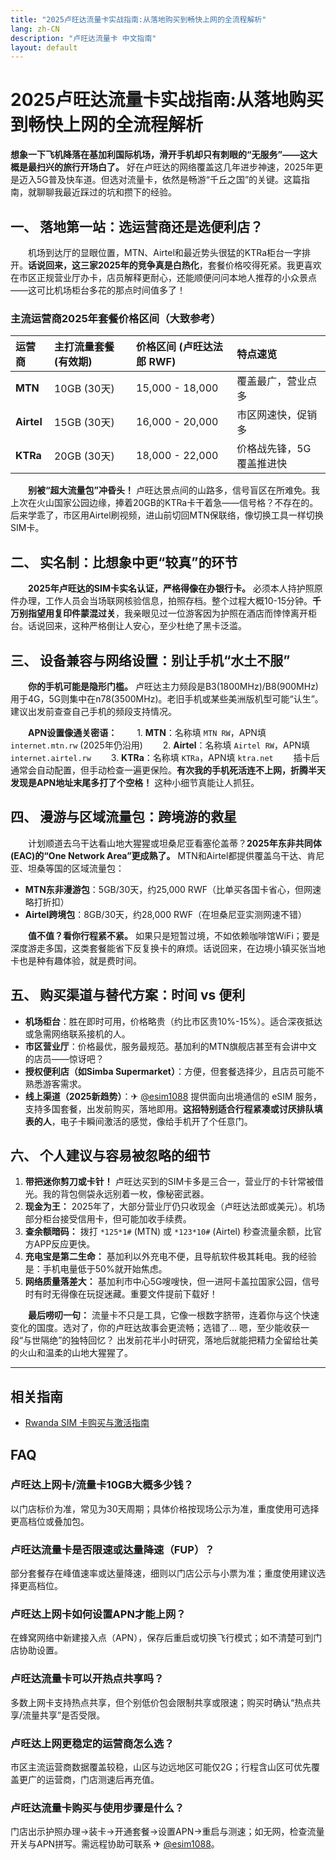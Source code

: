```yaml
---
title: "2025卢旺达流量卡实战指南:从落地购买到畅快上网的全流程解析"
lang: zh-CN
description: "卢旺达流量卡 中文指南"
layout: default
---
```

# 2025卢旺达流量卡实战指南:从落地购买到畅快上网的全流程解析

**想象一下飞机降落在基加利国际机场，滑开手机却只有刺眼的“无服务”——这大概是最扫兴的旅行开场白了。** 好在卢旺达的网络覆盖这几年进步神速，2025年更是迈入5G普及快车道。但选对流量卡，依然是畅游“千丘之国”的关键。这篇指南，就聊聊我最近踩过的坑和攒下的经验。

## 一、 落地第一站：选运营商还是选便利店？

　　机场到达厅的显眼位置，MTN、Airtel和最近势头很猛的KTRa柜台一字排开。**话说回来，这三家2025年的竞争真是白热化**，套餐价格咬得死紧。我更喜欢在市区正规营业厅办卡，店员解释更耐心，还能顺便问问本地人推荐的小众景点——这可比机场柜台多花的那点时间值多了！

### 主流运营商2025年套餐价格区间（大致参考）
| 运营商   | 主打流量套餐 (有效期) | 价格区间 (卢旺达法郎 RWF) | 特点速览              |
| :------- | :--------------------- | :------------------------ | :-------------------- |
| **MTN**  | 10GB (30天)            | 15,000 - 18,000           | 覆盖最广，营业点多    |
| **Airtel**| 15GB (30天)            | 16,000 - 20,000           | 市区网速快，促销多    |
| **KTRa** | 20GB (30天)            | 18,000 - 22,000           | 价格战先锋，5G覆盖推进快 |

　　**别被“超大流量包”冲昏头！** 卢旺达景点间的山路多，信号盲区在所难免。我上次在火山国家公园边缘，捧着20GB的KTRa卡干着急——信号格？不存在的。后来学乖了，市区用Airtel刷视频，进山前切回MTN保联络，像切换工具一样切换SIM卡。

## 二、 实名制：比想象中更“较真”的环节

　　**2025年卢旺达的SIM卡实名认证，严格得像在办银行卡。** 必须本人持护照原件办理，工作人员会当场联网核验信息，拍照存档。整个过程大概10-15分钟。**千万别指望用复印件蒙混过关**，我亲眼见过一位游客因为护照在酒店而悻悻离开柜台。话说回来，这种严格倒让人安心，至少杜绝了黑卡泛滥。

## 三、 设备兼容与网络设置：别让手机“水土不服”

　　**你的手机可能是隐形门槛。** 卢旺达主力频段是B3(1800MHz)/B8(900MHz)用于4G，5G则集中在n78(3500MHz)。老旧手机或某些美洲版机型可能“认生”。建议出发前查查自己手机的频段支持情况。

　　**APN设置像通关密语：**
　　1.  **MTN**：名称填 `MTN RW`，APN填 `internet.mtn.rw` (2025年仍沿用)
　　2.  **Airtel**：名称填 `Airtel RW`，APN填 `internet.airtel.rw`
　　3.  **KTRa**：名称填 `KTRa`，APN填 `ktra.net`
　　插卡后通常会自动配置，但手动检查一遍更保险。**有次我的手机死活连不上网，折腾半天发现是APN地址末尾多打了个空格！** 这种小细节真能让人抓狂。

## 四、 漫游与区域流量包：跨境游的救星

　　计划顺道去乌干达看山地大猩猩或坦桑尼亚看塞伦盖蒂？**2025年东非共同体(EAC)的“One Network Area”更成熟了。** MTN和Airtel都提供覆盖乌干达、肯尼亚、坦桑等国的区域流量包：
*   **MTN东非漫游包**：5GB/30天，约25,000 RWF（比单买各国卡省心，但网速略打折扣）
*   **Airtel跨境包**：8GB/30天，约28,000 RWF（在坦桑尼亚实测网速不错）

　　**值不值？看你行程紧不紧。** 如果只是短暂过境，不如依赖咖啡馆WiFi；要是深度游走多国，这类套餐能省下反复换卡的麻烦。话说回来，在边境小镇买张当地卡也是种有趣体验，就是费时间。

## 五、 购买渠道与替代方案：时间 vs 便利

*   **机场柜台**：胜在即时可用，价格略贵（约比市区贵10%-15%）。适合深夜抵达或急需网络联系接机的人。
*   **市区营业厅**：价格最优，服务最规范。基加利的MTN旗舰店甚至有会讲中文的店员——惊讶吧？
*   **授权便利店（如Simba Supermarket）**：方便，但套餐选择少，且店员可能不熟悉游客需求。
*   **线上渠道（2025新趋势）**：✈ [@esim1088](https://t.me/s/esim1088) 提供面向出境通信的 eSIM 服务，支持多国套餐，出发前购买，落地即用。**这招特别适合行程紧凑或讨厌排队填表的人**，电子卡瞬间激活的感觉，像给手机开了个任意门。

## 六、 个人建议与容易被忽略的细节

1.  **带把迷你剪刀或卡针！** 卢旺达买到的SIM卡多是三合一，营业厅的卡针常被借光。我的背包侧袋永远别着一枚，像秘密武器。
2.  **现金为王：** 2025年了，大部分营业厅仍只收现金（卢旺达法郎或美元）。机场部分柜台接受信用卡，但可能加收手续费。
3.  **查余额暗码：** 拨打 `*125*1#` (MTN) 或 `*123*10#` (Airtel) 秒查流量余额，比官方APP反应更快。
4.  **充电宝是第二生命：** 基加利以外充电不便，且导航软件极其耗电。我的经验是：手机电量低于50%就开始焦虑。
5.  **网络质量落差大：** 基加利市中心5G嗖嗖快，但一进阿卡盖拉国家公园，信号时有时无得像在玩捉迷藏。重要文件提前下载好！

　　**最后唠叨一句：** 流量卡不只是工具，它像一根数字脐带，连着你与这个快速变化的国度。选对了，你的卢旺达故事会更流畅；选错了... 嗯，至少能收获一段“与世隔绝”的独特回忆？ 出发前花半小时研究，落地后就能把精力全留给壮美的火山和温柔的山地大猩猩了。

<!-- crosslink -->
---

## 相关指南

- [Rwanda SIM 卡购买与激活指南](https://faciylike.github.io/rwanda-sim-guides)

<!-- BEGIN_RWANDA_FAQ -->
## FAQ

### 卢旺达上网卡/流量卡10GB大概多少钱？
以门店标价为准，常见为30天周期；具体价格按现场公示为准，重度使用可选择更高档位或叠加包。

### 卢旺达流量卡是否限速或达量降速（FUP）？
部分套餐存在峰值速率或达量降速，细则以门店公示与小票为准；重度使用建议选择更高档位。

### 卢旺达上网卡如何设置APN才能上网？
在蜂窝网络中新建接入点（APN），保存后重启或切换飞行模式；如不清楚可到门店协助设置。

### 卢旺达流量卡可以开热点共享吗？
多数上网卡支持热点共享，但个别低价包会限制共享或限速；购买时确认“热点共享/流量共享”是否受限。

### 卢旺达上网更稳定的运营商怎么选？
市区主流运营商数据覆盖较稳，山区与边远地区可能仅2G；行程含山区可优先覆盖更广的运营商，门店测速后再充值。

### 卢旺达流量卡购买与使用步骤是什么？
门店出示护照办理→装卡→开通套餐→设置APN→重启与测速；如无网，检查流量开关与APN拼写。需远程协助可联系 ✈ [@esim1088](https://t.me/s/esim1088)。

<script type="application/ld+json">
{"@context": "https://schema.org", "@type": "FAQPage", "mainEntity": [{"@type": "Question", "name": "卢旺达上网卡/流量卡10GB大概多少钱？", "acceptedAnswer": {"@type": "Answer", "text": "以门店标价为准，常见为30天周期；具体价格按现场公示为准，重度使用可选择更高档位或叠加包。"}}, {"@type": "Question", "name": "卢旺达流量卡是否限速或达量降速（FUP）？", "acceptedAnswer": {"@type": "Answer", "text": "部分套餐存在峰值速率或达量降速，细则以门店公示与小票为准；重度使用建议选择更高档位。"}}, {"@type": "Question", "name": "卢旺达上网卡如何设置APN才能上网？", "acceptedAnswer": {"@type": "Answer", "text": "在蜂窝网络中新建接入点（APN），保存后重启或切换飞行模式；如不清楚可到门店协助设置。"}}, {"@type": "Question", "name": "卢旺达流量卡可以开热点共享吗？", "acceptedAnswer": {"@type": "Answer", "text": "多数上网卡支持热点共享，但个别低价包会限制共享或限速；购买时确认“热点共享/流量共享”是否受限。"}}, {"@type": "Question", "name": "卢旺达上网更稳定的运营商怎么选？", "acceptedAnswer": {"@type": "Answer", "text": "市区主流运营商数据覆盖较稳，山区与边远地区可能仅2G；行程含山区可优先覆盖更广的运营商，门店测速后再充值。"}}, {"@type": "Question", "name": "卢旺达流量卡购买与使用步骤是什么？", "acceptedAnswer": {"@type": "Answer", "text": "门店出示护照办理→装卡→开通套餐→设置APN→重启与测速；如无网，检查流量开关与APN拼写。需远程协助可联系 ✈ @esim1088。"}}]}
</script>
<!-- END_RWANDA_FAQ -->
